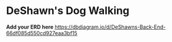 # DeShawn's Dog Walking
**Add your ERD here**
https://dbdiagram.io/d/DeShawns-Back-End-66df085d550cd927eaa3bf15
